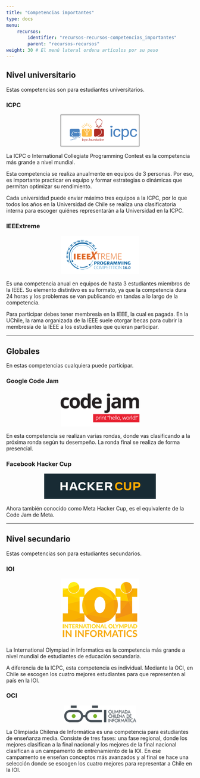 ```yaml
---
title: "Competencias importantes"
type: docs
menu:
    recursos:
        identifier: "recursos-recursos-competencias_importantes"
        parent: "recursos-recursos"
weight: 30 # El menú lateral ordena artículos por su peso
---
```

## Nivel universitario
Estas competencias son para estudiantes universitarios.
### ICPC
<center><figure><a href="https://icpc.global/"><img src="img/logo_icpc.png" width="50%"/></a></figure></center>

La ICPC o International Collegiate Programming Contest es la competencia más grande a nivel mundial.

Esta competencia se realiza anualmente en equipos de 3 personas. Por eso, es importante practicar en equipo y formar estrategias o dinámicas que permitan optimizar su rendimiento.

Cada universidad puede enviar máximo tres equipos a la ICPC, por lo que todos los años en la Universidad de Chile se realiza una clasificatoria interna para escoger quiénes representarán a la Universidad en la ICPC.

### IEEExtreme
<center><figure><a href="https://ieeextreme.org/"><img src="img/logo_ieeextreme.png" width="50%"/></a></figure></center>

Es una competencia anual en equipos de hasta 3 estudiantes miembros de la IEEE. Su elemento distintivo es su formato, ya que la competencia dura 24 horas y los problemas se van publicando en tandas a lo largo de la competencia.

Para participar debes tener membresía en la IEEE, la cual es pagada. En la UChile, la rama organizada de la IEEE suele otorgar becas para cubrir la membresía de la IEEE a los estudiantes que quieran participar.

---
## Globales
En estas competencias cualquiera puede participar.

### Google Code Jam
<center><figure><a href="https://codingcompetitions.withgoogle.com/codejam"><img src="img/logo_code_jam.png" width="50%"/></a></figure></center>

En esta competencia se realizan varias rondas, donde vas clasificando a la próxima ronda según tu desempeño. La ronda final se realiza de forma presencial.

### Facebook Hacker Cup
<center><figure><a href="https://www.facebook.com/codingcompetitions/hacker-cup/"><img src="img/logo_hacker_cup.png"/></a></figure></center>
Ahora también conocido como Meta Hacker Cup, es el equivalente de la Code Jam de Meta.

---
## Nivel secundario
Estas competencias son para estudiantes secundarios.
### IOI
<center><figure><a href="https://ioinformatics.org/"><img src="img/logo_ioi.png" width="50%"/></a></figure></center>

La International Olympiad in Informatics es la competencia más grande a nivel mundial de estudiantes de educación secundaria.

A diferencia de la ICPC, esta competencia es individual. Mediante la OCI, en Chile se escogen los cuatro mejores estudiantes para que representen al país en la IOI.

### OCI
<center><figure><a href="https://www.olimpiada-informatica.cl/"><img src="img/logo_oci.png"/></a></figure></center>

La Olimpiada Chilena de Informática es una competencia para estudiantes de enseñanza media. Consiste de tres fases: una fase regional, donde los mejores clasifican a la final nacional y los mejores de la final nacional clasifican a un campamento de entrenamiento de la IOI. En ese campamento se enseñan conceptos más avanzados y al final se hace una selección donde se escogen los cuatro mejores para representar a Chile en la IOI.